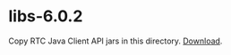 # libs-6.0.2

Copy RTC Java Client API jars in this directory. [Download](http://ca-toronto-dl02.jazz.net/mirror/downloads/rational-team-concert/6.0.2/6.0.2/RTC-Client-plainJavaLib-6.0.2.zip).
